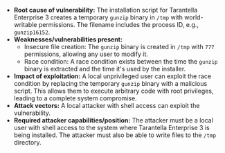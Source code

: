- **Root cause of vulnerability:** The installation script for Tarantella Enterprise 3 creates a temporary `gunzip` binary in `/tmp` with world-writable permissions. The filename includes the process ID, e.g., `gunzip16152`.
- **Weaknesses/vulnerabilities present:**
    - Insecure file creation: The `gunzip` binary is created in `/tmp` with `777` permissions, allowing any user to modify it.
    - Race condition: A race condition exists between the time the `gunzip` binary is extracted and the time it's used by the installer.
- **Impact of exploitation:** A local unprivileged user can exploit the race condition by replacing the temporary `gunzip` binary with a malicious script. This allows them to execute arbitrary code with root privileges, leading to a complete system compromise.
- **Attack vectors:** A local attacker with shell access can exploit the vulnerability.
- **Required attacker capabilities/position:** The attacker must be a local user with shell access to the system where Tarantella Enterprise 3 is being installed. The attacker must also be able to write files to the `/tmp` directory.